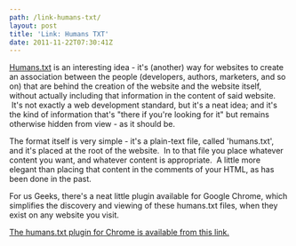 ```yaml
---
path: /link-humans-txt/
layout: post
title: 'Link: Humans TXT'
date: 2011-11-22T07:30:41Z
---
```


<a title="View the Humans.txt website." href="http://humanstxt.org/">Humans.txt</a> is an interesting idea - it's (another) way for websites to create an association between the people (developers, authors, marketers, and so on) that are behind the creation of the website and the website itself, without actually including that information in the content of said website.  It's not exactly a web development standard, but it's a neat idea; and it's the kind of information that's "there if you're looking for it" but remains otherwise hidden from view - as it should be.

The format itself is very simple - it's a plain-text file, called 'humans.txt', and it's placed at the root of the website.  In to that file you place whatever content you want, and whatever content is appropriate.  A little more elegant than placing that content in the comments of your HTML, as has been done in the past.

For us Geeks, there's a neat little plugin available for Google Chrome, which simplifies the discovery and viewing of these humans.txt files, when they exist on any website you visit.

<a title="View the humans.txt plugin for Chrome." href="https://chrome.google.com/webstore/detail/pocdghmbbodjiclginddlaimdaholhfk">The humans.txt plugin for Chrome is available from this link.</a>